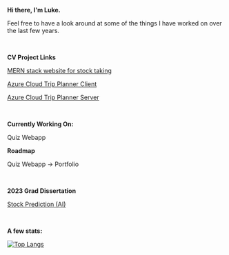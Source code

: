**Hi there, I'm Luke.**

Feel free to have a look around at some of the things I have worked on over the last few years.

<br>

**CV Project Links**

[MERN stack website for stock taking](https://github.com/LukeSutton0/Fridgezone-MERN-stack)

[Azure Cloud Trip Planner Client](https://github.com/LukeSutton0/tripCreator)

[Azure Cloud Trip Planner Server](https://github.com/LukeSutton0/tripCreatorServer)

<br>

**Currently Working On:**

Quiz Webapp


**Roadmap**

Quiz Webapp → Portfolio

<br>

**2023 Grad Dissertation**

[Stock Prediction (AI)](https://github.com/LukeSutton0/Stock-Prediction-using-Machine-Learning-and-AI)

<br>

**A few stats:**

[![Top Langs](https://github-readme-stats-git-masterrstaa-rickstaa.vercel.app/api/top-langs/?username=LukeSutton0&show_icons=true&theme=radical&layout=compact)](https://github.com/anuraghazra/github-readme-stats)





